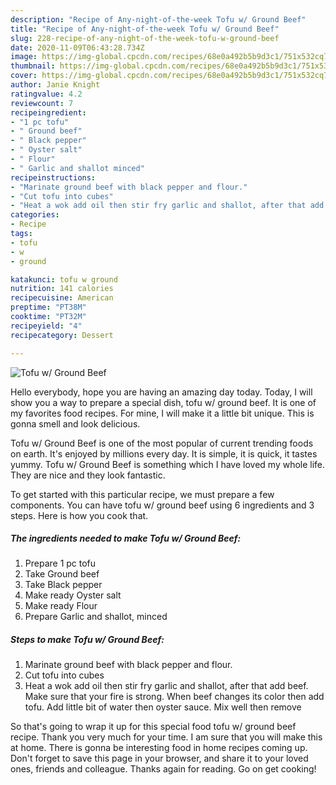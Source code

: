 ```yaml
---
description: "Recipe of Any-night-of-the-week Tofu w/ Ground Beef"
title: "Recipe of Any-night-of-the-week Tofu w/ Ground Beef"
slug: 228-recipe-of-any-night-of-the-week-tofu-w-ground-beef
date: 2020-11-09T06:43:28.734Z
image: https://img-global.cpcdn.com/recipes/68e0a492b5b9d3c1/751x532cq70/tofu-w-ground-beef-recipe-main-photo.jpg
thumbnail: https://img-global.cpcdn.com/recipes/68e0a492b5b9d3c1/751x532cq70/tofu-w-ground-beef-recipe-main-photo.jpg
cover: https://img-global.cpcdn.com/recipes/68e0a492b5b9d3c1/751x532cq70/tofu-w-ground-beef-recipe-main-photo.jpg
author: Janie Knight
ratingvalue: 4.2
reviewcount: 7
recipeingredient:
- "1 pc tofu"
- " Ground beef"
- " Black pepper"
- " Oyster salt"
- " Flour"
- " Garlic and shallot minced"
recipeinstructions:
- "Marinate ground beef with black pepper and flour."
- "Cut tofu into cubes"
- "Heat a wok add oil then stir fry garlic and shallot, after that add beef. Make sure that your fire is strong. When beef changes its color then add tofu. Add little bit of water then oyster sauce. Mix well then remove"
categories:
- Recipe
tags:
- tofu
- w
- ground

katakunci: tofu w ground 
nutrition: 141 calories
recipecuisine: American
preptime: "PT38M"
cooktime: "PT32M"
recipeyield: "4"
recipecategory: Dessert

---
```



![Tofu w/ Ground Beef](https://img-global.cpcdn.com/recipes/68e0a492b5b9d3c1/751x532cq70/tofu-w-ground-beef-recipe-main-photo.jpg)

Hello everybody, hope you are having an amazing day today. Today, I will show you a way to prepare a special dish, tofu w/ ground beef. It is one of my favorites food recipes. For mine, I will make it a little bit unique. This is gonna smell and look delicious.



Tofu w/ Ground Beef is one of the most popular of current trending foods on earth. It's enjoyed by millions every day. It is simple, it is quick, it tastes yummy. Tofu w/ Ground Beef is something which I have loved my whole life. They are nice and they look fantastic.


To get started with this particular recipe, we must prepare a few components. You can have tofu w/ ground beef using 6 ingredients and 3 steps. Here is how you cook that.

<!--inarticleads1-->

##### The ingredients needed to make Tofu w/ Ground Beef:

1. Prepare 1 pc tofu
1. Take  Ground beef
1. Take  Black pepper
1. Make ready  Oyster salt
1. Make ready  Flour
1. Prepare  Garlic and shallot, minced




<!--inarticleads2-->

##### Steps to make Tofu w/ Ground Beef:

1. Marinate ground beef with black pepper and flour.
1. Cut tofu into cubes
1. Heat a wok add oil then stir fry garlic and shallot, after that add beef. Make sure that your fire is strong. When beef changes its color then add tofu. Add little bit of water then oyster sauce. Mix well then remove




So that's going to wrap it up for this special food tofu w/ ground beef recipe. Thank you very much for your time. I am sure that you will make this at home. There is gonna be interesting food in home recipes coming up. Don't forget to save this page in your browser, and share it to your loved ones, friends and colleague. Thanks again for reading. Go on get cooking!
